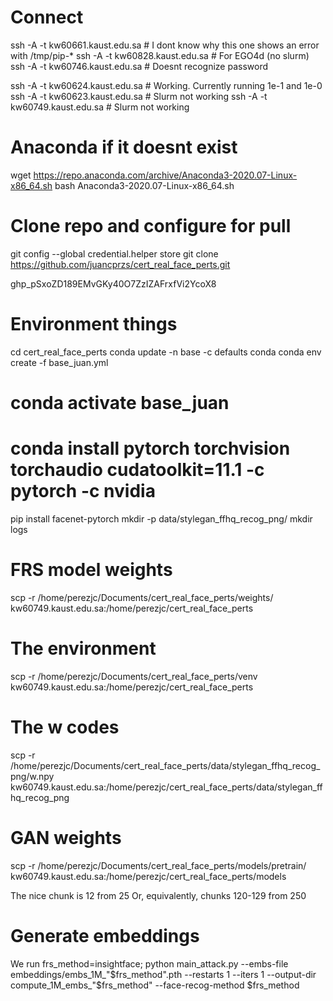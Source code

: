 # Connect
ssh -A -t kw60661.kaust.edu.sa # I dont know why this one shows an error with /tmp/pip-*
ssh -A -t kw60828.kaust.edu.sa # For EGO4d (no slurm)
ssh -A -t kw60746.kaust.edu.sa # Doesnt recognize password

ssh -A -t kw60624.kaust.edu.sa # Working. Currently running 1e-1 and 1e-0
ssh -A -t kw60623.kaust.edu.sa # Slurm not working
ssh -A -t kw60749.kaust.edu.sa # Slurm not working



# Anaconda if it doesnt exist
wget https://repo.anaconda.com/archive/Anaconda3-2020.07-Linux-x86_64.sh
bash Anaconda3-2020.07-Linux-x86_64.sh

# Clone repo and configure for pull
git config --global credential.helper store
git clone https://github.com/juancprzs/cert_real_face_perts.git

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

# Environment things
cd cert_real_face_perts
conda update -n base -c defaults conda
conda env create -f base_juan.yml
# conda activate base_juan
# conda install pytorch torchvision torchaudio cudatoolkit=11.1 -c pytorch -c nvidia
pip install facenet-pytorch
mkdir -p data/stylegan_ffhq_recog_png/
mkdir logs

# FRS model weights
scp -r /home/perezjc/Documents/cert_real_face_perts/weights/ kw60749.kaust.edu.sa:/home/perezjc/cert_real_face_perts

# The environment
scp -r /home/perezjc/Documents/cert_real_face_perts/venv kw60749.kaust.edu.sa:/home/perezjc/cert_real_face_perts

# The w codes
scp -r /home/perezjc/Documents/cert_real_face_perts/data/stylegan_ffhq_recog_png/w.npy kw60749.kaust.edu.sa:/home/perezjc/cert_real_face_perts/data/stylegan_ffhq_recog_png

# GAN weights
scp -r /home/perezjc/Documents/cert_real_face_perts/models/pretrain/ kw60749.kaust.edu.sa:/home/perezjc/cert_real_face_perts/models

The nice chunk is 12 from 25
Or, equivalently, chunks 120-129 from 250


# Generate embeddings
We run
frs_method=insightface; python main_attack.py --embs-file embeddings/embs_1M_"$frs_method".pth --restarts 1 --iters 1 --output-dir compute_1M_embs_"$frs_method" --face-recog-method $frs_method